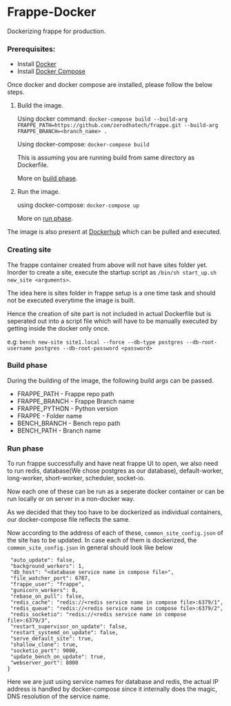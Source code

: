 # Frappe-Docker

Dockerizing frappe for production.

### Prerequisites:

- Install [Docker](https://docs.docker.com/install/)
- Install [Docker Compose](https://docs.docker.com/compose/install/)

Once docker and docker compose are installed, please follow the below steps.

1. Build the image.

   Using docker command: `docker-compose build --build-arg FRAPPE_PATH=https://github.com/zerodhatech/frappe.git --build-arg FRAPPE_BRANCH=<branch_name> .`

   Using docker-compose: `docker-compose build`

   This is assuming you are running build from same directory as Dockerfile.

   More on [build phase](#build-phase).

2. Run the image.

   using docker-compose: `docker-compose up`

   More on [run phase](#run-phase).

The image is also present at [Dockerhub](https://hub.docker.com/r/shridh0r/python-ubuntu) which can be pulled and executed.

### Creating site

The frappe container created from above will not have sites folder yet. Inorder to create a site, execute the startup script as `/bin/sh start_up.sh new_site <arguments>`.

The idea here is sites folder in frappe setup is a one time task and should not be executed everytime the image is built.

Hence the creation of site part is not included in actual Dockerfile but is seperated out into a script file which will have to be manually executed by getting inside the docker only once.

e.g: `bench new-site site1.local --force --db-type postgres --db-root-username postgres --db-root-password <password>`

### Build phase

During the building of the image, the following build args can be passed.

- FRAPPE_PATH - Frappe repo path
- FRAPPE_BRANCH - Frappe Branch name
- FRAPPE_PYTHON - Python version
- FRAPPE - Folder name
- BENCH_BRANCH - Bench repo path
- BENCH_PATH - Branch name

### Run phase

To run frappe successfully and have neat frappe UI to open, we also need to run redis, database(We chose postgres as our database), default-worker, long-worker, short-worker, scheduler, socket-io.

Now each one of these can be run as a seperate docker container or can be run locally or on server in a non-docker way.

As we decided that they too have to be dockerized as individual containers, our docker-compose file reflects the same.

Now according to the address of each of these, `common_site_config.json` of the site has to be updated. In case each of them is dockerized, the `common_site_config.json` in general should look like below

```{
 "auto_update": false,
 "background_workers": 1,
 "db_host": "<database service name in compose file>",
 "file_watcher_port": 6787,
 "frappe_user": "frappe",
 "gunicorn_workers": 8,
 "rebase_on_pull": false,
 "redis_cache": "redis://<redis service name in compose file>:6379/1",
 "redis_queue": "redis://<redis service name in compose file>:6379/2",
 "redis_socketio": "redis://<redis service name in compose file>:6379/3",
 "restart_supervisor_on_update": false,
 "restart_systemd_on_update": false,
 "serve_default_site": true,
 "shallow_clone": true,
 "socketio_port": 9000,
 "update_bench_on_update": true,
 "webserver_port": 8000
}
```

Here we are just using service names for database and redis, the actual IP address is handled by docker-compose since it internally does the magic, DNS resolution of the service name.
